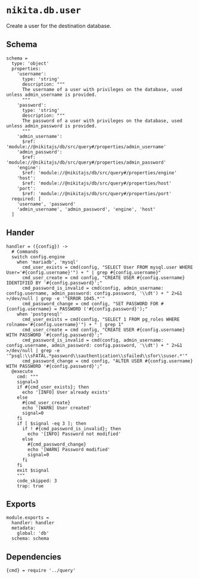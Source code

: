 
# `nikita.db.user`

Create a user for the destination database.

## Schema

    schema =
      type: 'object'
      properties:
        'username':
          type: 'string'
          description: """
          The username of a user with privileges on the database, used unless admin_username is provided.
          """
        'password':
          type: 'string'
          description: """
          The password of a user with privileges on the database, used unless admin_password is provided.
          """
        'admin_username':
          $ref: 'module://@nikitajs/db/src/query#/properties/admin_username'
        'admin_password':
          $ref: 'module://@nikitajs/db/src/query#/properties/admin_password'
        'engine':
          $ref: 'module://@nikitajs/db/src/query#/properties/engine'
        'host':
          $ref: 'module://@nikitajs/db/src/query#/properties/host'
        'port':
          $ref: 'module://@nikitajs/db/src/query#/properties/port'
      required: [
        'username', 'password'
        'admin_username', 'admin_password', 'engine', 'host'
      ]

## Hander

    handler = ({config}) ->
      # Commands
      switch config.engine
        when 'mariadb', 'mysql'
          cmd_user_exists = cmd(config, "SELECT User FROM mysql.user WHERE User='#{config.username}'") + " | grep #{config.username}"
          cmd_user_create = cmd config, "CREATE USER #{config.username} IDENTIFIED BY '#{config.password}';"
          cmd_password_is_invalid = cmd(config, admin_username: config.username, admin_password: config.password, '\\dt') + " 2>&1 >/dev/null | grep -e '^ERROR 1045.*'"
          cmd_password_change = cmd config, "SET PASSWORD FOR #{config.username} = PASSWORD ('#{config.password}');"
        when 'postgresql'
          cmd_user_exists = cmd(config, "SELECT 1 FROM pg_roles WHERE rolname='#{config.username}'") + " | grep 1"
          cmd_user_create = cmd config, "CREATE USER #{config.username} WITH PASSWORD '#{config.password}';"
          cmd_password_is_invalid = cmd(config, admin_username: config.username, admin_password: config.password, '\\dt') + " 2>&1 >/dev/null | grep -e '^psql:\\sFATAL.*password\\sauthentication\\sfailed\\sfor\\suser.*'"
          cmd_password_change = cmd config, "ALTER USER #{config.username} WITH PASSWORD '#{config.password}';"
      @execute
        cmd: """
        signal=3
        if #{cmd_user_exists}; then
          echo '[INFO] User already exists'
        else
          #{cmd_user_create}
          echo '[WARN] User created'
          signal=0
        fi
        if [ $signal -eq 3 ]; then
          if ! #{cmd_password_is_invalid}; then
            echo '[INFO] Password not modified'
          else
            #{cmd_password_change}
            echo '[WARN] Password modified'
            signal=0
          fi
        fi
        exit $signal
        """
        code_skipped: 3
        trap: true

## Exports

    module.exports =
      handler: handler
      metadata:
        global: 'db'
      schema: schema

## Dependencies

    {cmd} = require '../query'

